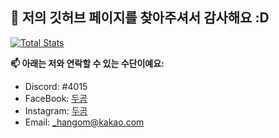 ## 👐 저의 깃허브 페이지를 찾아주셔서 감사해요 :D

[![Total Stats](https://github-readme-stats.vercel.app/api?username=hgl-215&show_icons=true&theme=dark)](https://github.com/hgl-215)

**📫 아래는 저와 연락할 수 있는 수단이예요:**

- Discord: #4015
- FaceBook: [두곰](https://www.facebook.com/hg.aaqs1221/)
- Instagram: [두곰](https://www.instagram.com/hg_aaqs1221/)
- Email: [_hangom@kakao.com](mailto:_hangom@kakao.com)
